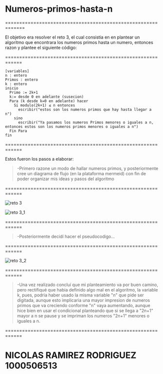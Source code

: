 # Numeros-primos-hasta-n

=============================================================

El objetivo era resolver el reto 3, el cual consistia en
en plantear un algoritmo que encontrara los numeros primos
hasta un numero, entonces razon y plantee el siguiente
código: 

============================================================

```
[variables]
n : entero
Primos : entero
k : entero
inicio
  Primo := 2k+1
  k:= desde 0 en adelante (susecion)
  Para (k desde k=0 en adelante) hacer
    Si modulo(2k+1) ≤ n entonces
      escribir("estos son los numeros primos que hay hasta llegar a n")
    sino
      escribir("Ya pasamos los numeros Primos menores o iguales a n, entonces estos son los numeros primos menores o iguales a n")
  Fin Para
fin

```

============================================================

  Estos fueron los pasos a elaborar:
  
>-Primero razone un modo de hallar numeros primos, y posteriormente cree
>un diagrama de flujo (en la plataforma mermeid) con fin de poder organizar mis ideas y pasos del
>algoritmo

============================================================

![reto 3](https://github.com/user-attachments/assets/9ff50668-3178-4d85-93b5-3806b5fde920)

![reto 3_1](https://github.com/user-attachments/assets/17cff187-8d50-4be8-bb29-2b943f61559f)

============================================================

>-Posteriormente decidí hacer el pseudocodigo...

============================================================

![reto 3_2](https://github.com/user-attachments/assets/646670ff-5b06-4489-9950-d270ab3876be)

============================================================

>-Una vez realizado concluí que mi planteamiento va por buen camino, pero rectifiqué que habia 
>definido algo mal en el algoritmo, la variable k, pues, podria haber usado la misma variable
>"n" que pide ser digitada, aunque esto implicaria una mayor impresion de numeros primos
>que va creciendo conforme "n" vaya aumentando, aunque hice bien en usar el condicional planteando
>que si se llega a "2n+1" mayor a n se pause y se impriman los numeros "2n+1" menores o iguales a n. 

============================================================

# NICOLAS RAMIREZ RODRIGUEZ 1000506513

